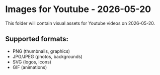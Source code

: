 # Images for Youtube - 2026-05-20

This folder will contain visual assets for Youtube videos on 2026-05-20.

## Supported formats:
- PNG (thumbnails, graphics)
- JPG/JPEG (photos, backgrounds)
- SVG (logos, icons)
- GIF (animations)
